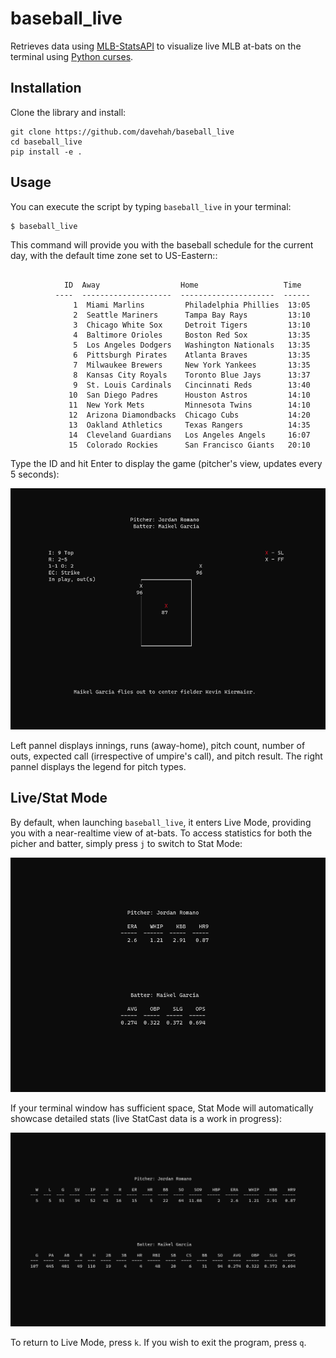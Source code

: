 # baseball_live
Retrieves data using [MLB-StatsAPI](https://github.com/toddrob99/MLB-StatsAPI) to visualize live MLB at-bats 
on the terminal using [Python curses](https://docs.python.org/3/library/curses.html).

## Installation
Clone the library and install:
```
git clone https://github.com/davehah/baseball_live
cd baseball_live
pip install -e .
```
## Usage
You can execute the script by typing `baseball_live` in your terminal: 
```
$ baseball_live
```
This command will provide you with the baseball schedule for the current day, with the default time zone set to US-Eastern::
```

            ID  Away                  Home                   Time
          ----  --------------------  ---------------------  ------
              1  Miami Marlins         Philadelphia Phillies  13:05
              2  Seattle Mariners      Tampa Bay Rays         13:10
              3  Chicago White Sox     Detroit Tigers         13:10
              4  Baltimore Orioles     Boston Red Sox         13:35
              5  Los Angeles Dodgers   Washington Nationals   13:35
              6  Pittsburgh Pirates    Atlanta Braves         13:35
              7  Milwaukee Brewers     New York Yankees       13:35
              8  Kansas City Royals    Toronto Blue Jays      13:37
              9  St. Louis Cardinals   Cincinnati Reds        13:40
             10  San Diego Padres      Houston Astros         14:10
             11  New York Mets         Minnesota Twins        14:10
             12  Arizona Diamondbacks  Chicago Cubs           14:20
             13  Oakland Athletics     Texas Rangers          14:35
             14  Cleveland Guardians   Los Angeles Angels     16:07
             15  Colorado Rockies      San Francisco Giants   20:10

```
Type the ID and hit Enter to display the game (pitcher's view, updates every 5 seconds):
<p align="center">
  <img src="figures/example.png"/>
</p>   
Left pannel displays innings, runs (away-home), pitch count, number of outs,
expected call (irrespective of umpire's call), and pitch result. The right pannel
displays the legend for pitch types.

## Live/Stat Mode
By default, when launching `baseball_live`, it enters Live Mode, providing you with a near-realtime view of at-bats. To access statistics for both the picher and batter, simply press `j` to switch to Stat Mode:

<p align="center">
  <img src="figures/example_stat.png" />
</p> 

If your terminal window has sufficient space, Stat Mode will automatically showcase  detailed stats (live StatCast data is a work in progress):

<p align="center">
  <img src="figures/example_stat2.png" />
</p>

To return to Live Mode, press `k`. If you wish to exit the program, press `q`. 